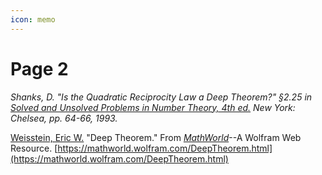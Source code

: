 ```yaml
---
icon: memo
---
```


# Page 2

_Shanks, D. "Is the Quadratic Reciprocity Law a Deep Theorem?" §2.25 in_ [_Solved and Unsolved Problems in Number Theory, 4th ed._](http://www.amazon.com/exec/obidos/ASIN/0828412979/ref=nosim/ericstreasuretro) _New York: Chelsea, pp. 64-66, 1993._

[Weisstein, Eric W.](https://mathworld.wolfram.com/about/author.html) "Deep Theorem." From [_MathWorld_](https://mathworld.wolfram.com/)--A Wolfram Web Resource. [https://mathworld.wolfram.com/DeepTheorem.html](https://mathworld.wolfram.com/DeepTheorem.html)
